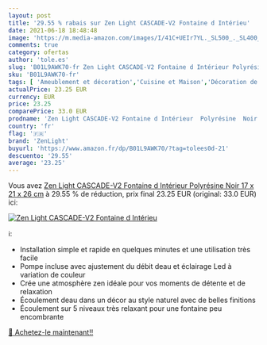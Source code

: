 ```yaml
---
layout: post
title: '29.55 % rabais sur Zen Light CASCADE-V2 Fontaine d Intérieu'
date: 2021-06-18 18:48:48
image: 'https://m.media-amazon.com/images/I/41C+UEIr7YL._SL500_._SL400_.jpg'
comments: true
category: ofertas
author: 'tole.es'
slug: 'B01L9AWK70-fr Zen Light CASCADE-V2 Fontaine d Intérieur Polyrésine Noir...'
sku: 'B01L9AWK70-fr'
tags: [ 'Ameublement et décoration','Cuisine et Maison','Décoration de la maison','Fontaines dintérieur','zenlight', ]
actualPrice: 23.25 EUR
currency: EUR
price: 23.25
comparePrice: 33.0 EUR
prodname: 'Zen Light CASCADE-V2 Fontaine d Intérieur  Polyrésine  Noir  17 x 21 x 26 cm'
country: 'fr'
flag: '🇫🇷'
brand: 'ZenLight'
buyurl: 'https://www.amazon.fr/dp/B01L9AWK70/?tag=tolees0d-21'
descuento: '29.55'
average: '23.25'
---
```


Vous avez [Zen Light CASCADE-V2 Fontaine d Intérieur  Polyrésine  Noir  17 x 21 x 26 cm](https://www.amazon.fr/dp/B01L9AWK70/?tag=tolees0d-21)  à  29.55 % de réduction, prix final  23.25 EUR (original: 33.0 EUR) ici:

[![Zen Light CASCADE-V2 Fontaine d Intérieu](https://m.media-amazon.com/images/I/41C+UEIr7YL._SL500_._SL400_.jpg)](https://www.amazon.fr/dp/B01L9AWK70/?tag=tolees0d-21)

ℹ️:

- Installation simple et rapide en quelques minutes et une utilisation très facile
- Pompe incluse avec ajustement du débit deau et éclairage Led à variation de couleur
- Crée une atmosphère zen idéale pour vos moments de détente et de relaxation
- Écoulement deau dans un décor au style naturel avec de belles finitions
- Écoulement sur 5 niveaux très relaxant pour une fontaine peu encombrante

[🛒 Achetez-le maintenant!!](https://www.amazon.fr/dp/B01L9AWK70/?tag=tolees0d-21)
